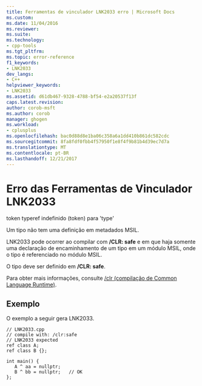 ```yaml
---
title: Ferramentas de vinculador LNK2033 erro | Microsoft Docs
ms.custom: 
ms.date: 11/04/2016
ms.reviewer: 
ms.suite: 
ms.technology:
- cpp-tools
ms.tgt_pltfrm: 
ms.topic: error-reference
f1_keywords:
- LNK2033
dev_langs:
- C++
helpviewer_keywords:
- LNK2033
ms.assetid: d61db467-9328-4788-bf54-e2a20537f13f
caps.latest.revision: 
author: corob-msft
ms.author: corob
manager: ghogen
ms.workload:
- cplusplus
ms.openlocfilehash: bac0d88d8e1ba06c358a6a1dd410b861dc582cdc
ms.sourcegitcommit: 8fa8fdf0fbb4f57950f1e8f4f9b81b4d39ec7d7a
ms.translationtype: MT
ms.contentlocale: pt-BR
ms.lasthandoff: 12/21/2017
---
```

# <a name="linker-tools-error-lnk2033"></a>Erro das Ferramentas de Vinculador LNK2033
token typeref indefinido (token) para 'type'  
  
 Um tipo não tem uma definição em metadados MSIL.  
  
 LNK2033 pode ocorrer ao compilar com **/CLR: safe** e em que haja somente uma declaração de encaminhamento de um tipo em um módulo MSIL, onde o tipo é referenciado no módulo MSIL.  
  
 O tipo deve ser definido em **/CLR: safe**.  
  
 Para obter mais informações, consulte [/clr (compilação de Common Language Runtime)](../../build/reference/clr-common-language-runtime-compilation.md).  
  
## <a name="example"></a>Exemplo  
 O exemplo a seguir gera LNK2033.  
  
```  
// LNK2033.cpp  
// compile with: /clr:safe  
// LNK2033 expected  
ref class A;  
ref class B {};  
  
int main() {  
   A ^ aa = nullptr;  
   B ^ bb = nullptr;   // OK  
};  
```